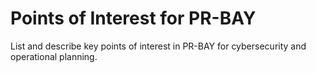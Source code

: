 # Points of Interest for PR-BAY

List and describe key points of interest in PR-BAY for cybersecurity and operational planning.
